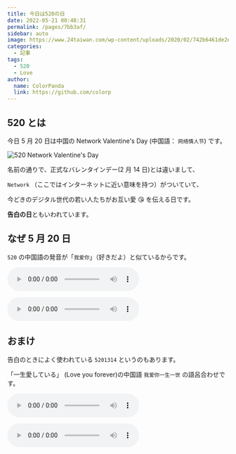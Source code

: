 ```yaml
---
title: 今日は520の日
date: 2022-05-21 00:48:31
permalink: /pages/7bb3af/
sidebar: auto
image: https://www.24taiwan.com/wp-content/uploads/2020/02/742b6461de2e70fbf524a5273d0c8a55-1024x574.png
categories:
  - 記事
tags:
  - 520
  - Love
author:
  name: ColorPanda
  link: https://github.com/colorp
---
```


## 520 とは

今日 5 月 20 日は中国の Network Valentine's Day (中国語： `网络情人节`) です。

![520 Network Valentine's Day](https://www.24taiwan.com/wp-content/uploads/2020/02/742b6461de2e70fbf524a5273d0c8a55-1024x574.png)

名前の通りで、正式なバレンタインデー(2 月 14 日)とは違いまして、

`Network` （ここではインターネットに近い意味を持つ）がついていて、

今どきのデジタル世代の若い人たちがお互い愛 😘 を伝える日です。

**告白の日**ともいわれています。

## なぜ 5 月 20 日

`520` の中国語の発音が「`我爱你`」（好きだよ）と似ているからです。

<Badge text="「520」の発音" vertical="middle" />

<audio
  controls
  src="https://tts.baidu.com/text2audio?tex=五二零&cuid=dict&lan=ZH&ctp=1&pdt=30&vol=9">
Your browser does not support the
<code>audio</code> element.
</audio>

<Badge text="「我爱你」の発音" vertical="middle" />
<audio
  controls
  src="https://tts.baidu.com/text2audio?tex=我爱你&cuid=dict&lan=ZH&ctp=1&pdt=30&vol=9">
Your browser does not support the
<code>audio</code> element.
</audio>

## おまけ

告白のときによく使われている `5201314` というのもあります。

「一生愛している」 (Love you forever)の中国語 `我爱你一生一世` の語呂合わせです。

<Badge text="「5201314」の発音" vertical="middle" />

<audio
  controls
  src="https://tts.baidu.com/text2audio?tex=五二零一三一四&cuid=dict&lan=ZH&ctp=1&pdt=30&vol=9">
Your browser does not support the
<code>audio</code> element.
</audio>

<Badge text="「我爱你一生一世」の発音" vertical="middle" />
<audio
  controls
  src="https://tts.baidu.com/text2audio?tex=我爱你一生一世&cuid=dict&lan=ZH&ctp=1&pdt=30&vol=9">
Your browser does not support the
<code>audio</code> element.
</audio>
